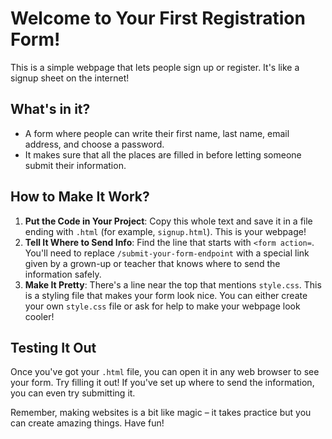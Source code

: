 # Welcome to Your First Registration Form!

This is a simple webpage that lets people sign up or register. It's like a signup sheet on the internet!

## What's in it?
- A form where people can write their first name, last name, email address, and choose a password.
- It makes sure that all the places are filled in before letting someone submit their information.

## How to Make It Work?
1. **Put the Code in Your Project**: Copy this whole text and save it in a file ending with `.html` (for example, `signup.html`). This is your webpage!
2. **Tell It Where to Send Info**: Find the line that starts with `<form action=`. You'll need to replace `/submit-your-form-endpoint` with a special link given by a grown-up or teacher that knows where to send the information safely.
3. **Make It Pretty**: There's a line near the top that mentions `style.css`. This is a styling file that makes your form look nice. You can either create your own `style.css` file or ask for help to make your webpage look cooler!

## Testing It Out
Once you've got your `.html` file, you can open it in any web browser to see your form. Try filling it out! If you've set up where to send the information, you can even try submitting it.

Remember, making websites is a bit like magic – it takes practice but you can create amazing things. Have fun!
